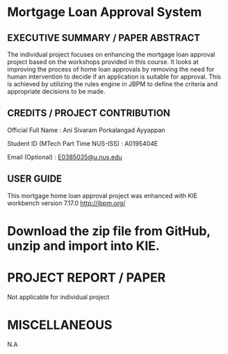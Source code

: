 # Mortgage Loan Approval System
## EXECUTIVE SUMMARY / PAPER ABSTRACT
The individual project focuses on enhancing the mortgage loan approval project based on the workshops provided in this course. It looks at improving the process of home loan approvals by removing the need for human intervention to decide if an application is suitable for approval. This is achieved by utilizing the rules engine in JBPM to define the criteria and appropriate decisions to be made.

## CREDITS / PROJECT CONTRIBUTION
Official Full Name	: Ani Sivaram Porkalangad Ayyappan

Student ID (MTech Part Time NUS-ISS)	: A0195404E

Email (Optional) : E0385035@u.nus.edu


## USER GUIDE
This mortgage home loan approval project was enhanced with KIE workbench version 7.17.0 http://jbpm.org/
# Download the zip file from GitHub, unzip and import into KIE.

# PROJECT REPORT / PAPER
Not applicable for individual project

# MISCELLANEOUS
N.A

